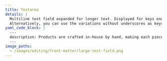 ```yaml
---
title: Textarea
details: |
  Multiline text field expanded for longer text. Displayed for keys ending in `_text` or `_description`.
  Alternatively, you can use the variations without underscores as keys (e.g. `description`).
yaml_code_block: |
  ---
  description: Products are crafted in-house by hand, making each piece a labour of love and an exercise in craftsmanship.
  ---
image_paths:
  - /images/editing/front-matter/large-text-field.png
---
```

